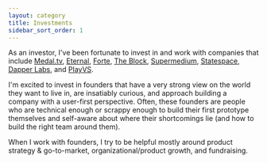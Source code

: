 ```yaml
---
layout: category
title: Investments
sidebar_sort_order: 1
---
```


As an investor, I've been fortunate to invest in and work with companies that include [Medal.tv](https://medal.tv/), [Eternal](https://eternal.plus/), [Forte](https://www.forte.io/), [The Block](https://www.theblockcrypto.com/), [Supermedium](http://supermedium.com/), [Statespace](https://statespace.gg/), [Dapper Labs](https://www.dapperlabs.com/), and [PlayVS](https://www.playvs.com/).

I'm excited to invest in founders that have a very strong view on the world they want to live in, are insatiably curious, and approach building a company with a user-first perspective. Often, these founders are people who are technical enough or scrappy enough to build their first prototype themselves and self-aware about where their shortcomings lie (and how to build the right team around them).

 When I work with founders, I try to be helpful mostly around product strategy & go-to-market, organizational/product growth, and fundraising.